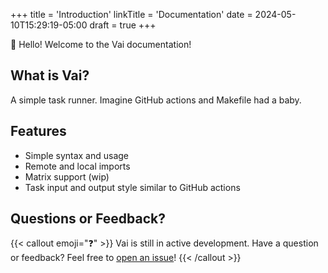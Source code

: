 +++
title = 'Introduction'
linkTitle = 'Documentation'
date = 2024-05-10T15:29:19-05:00
draft = true
+++

👋 Hello! Welcome to the Vai documentation!

## What is Vai?

A simple task runner. Imagine GitHub actions and Makefile had a baby.

## Features

- Simple syntax and usage
- Remote and local imports
- Matrix support (wip)
- Task input and output style similar to GitHub actions

## Questions or Feedback?

{{< callout emoji="❓" >}}
  Vai is still in active development.
  Have a question or feedback? Feel free to [open an issue](https://github.com/noxsios/vai/issues)!
{{< /callout >}}
